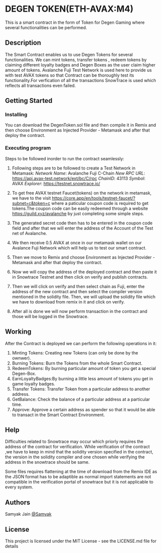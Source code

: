 # DEGEN TOKEN(ETH-AVAX:M4)

This is a smart contract in the form of Token for Degen Gaming where several functionalities can be performed.

## Description

The Smart Contract enables us to use Degen Tokens for several functionalities. We can mint tokens, transfer tokens , redeem tokens by claiming different loyalty badges and Degen Boxes as the user claim higher amount of tokens. Avalanche Fuji Test Network is used here to provide us with test AVAX tokens so that Contract can be thoroughly test its functionality.For verfication of all the transactions SnowTrace is used which reflects all transactions even failed.

## Getting Started

### Installing

You can download the DegenToken.sol file and then compile it in Remix and then choose Environment as Injected Provider - Metamask and after that deploy the contract.

### Executing program

Steps to be followed inorder to run the contract seamlessly:

1. Following steps are to be followed to create a Test Network in Metamask:
   *Network Name*: Avalanche Fuji C-Chain
   *New RPC URL*: https://api.avax-test.network/ext/bc/C/rpc
   *ChainID*: 43113
   *Symbol*: AVAX
   *Explorer*: https://testnet.snowtrace.io/
 
2. To get free AVAX testnet Faucet(tokens) on the network in metamask, we have to the visit https://core.app/en/tools/testnet-faucet/?subnet=c&token=c where a paticular coupon code is required to get tokens.The coupon code can be easily redeemed through a website https://guild.xyz/avalanche by just completing some simple steps.
   
3. The generated secret code then has to be entered in the coupon code field and after that we will enter the address of the Account of the Test net of Avalanche.
   
4. We then receive 0.5 AVAX at once in our metamask wallet on our Avalance Fuji Network which will help us to test our smart contract.

5. Then we move to Remix and choose Environment as Injected Provider - Metamask and after that deploy the contract.

6. Now we will copy the address of the deployed contract and then paste it in Snowtrace Testnet and then click on verify and publish contracts.

7. Then we will click on verify and then select chain as Fuji, enter the address of the new contract and then select the compiler version mentioned in the solidity file. Then, we will upload the solidity file which we have to download from remix in it and click on verify.

8. After all is done we will now perform transaction in the contract and those will be logged in the Snowtrace.


## Working

After the Contract is deployed we can perform the following operations in it:

1. Minting Tokens: Creating new Tokens (can only be done by the ownwer).
2. Burning Tokens: Burn the Tokens from the whole Smart Contract.
3. RedeemTokens: By burning particular amount of token you get a special Degen-Box.
4. EarnLoyaltyBadges:By burning a little less amount of tokens you get in game loyalty badges.
5. Transfer Tokens: Transfer Token from a particular address to another address.
6. GetBalance: Check the balance of a particular address at a particular time.
7. Approve: Approve a certain address as spender so that it would be able to transact in the Smart Contract Environment.

## Help

Difficulties related to Snowtrace may occur which priorly requires the address of the contract for verification. While verification of the contract ,we have to keep in mind that the solidity version specified in the contract, the version in the solidity compiler and one chosen while verifying the address in the snowtrace should be same.

Some files requires flattening at the time of download from the Remix IDE as the JSON format has to be adaptible as normal import statements are not compatible in the verification portal of snowtrace but it is not applicable to every system.

## Authors

Samyak Jain 
[@Samyak](https://www.linkedin.com/in/samyak-jain-179710233/)


## License

This project is licensed under the MIT License - see the LICENSE.md file for details
